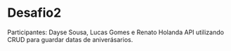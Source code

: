 # Desafio2
Participantes: Dayse Sousa, Lucas Gomes e Renato Holanda
API utilizando CRUD para guardar datas de aniverásarios.
